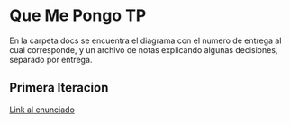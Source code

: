 # Que Me Pongo TP

En la carpeta docs se encuentra el diagrama con el numero de entrega al cual corresponde, y un archivo de notas explicando algunas decisiones, separado por entrega.

## Primera Iteracion

[Link al enunciado](https://docs.google.com/document/d/1k1f-9AuIohlBGB2soSNePJ6jLxM37_tZeSD-hW_esIQ/edit#heading=h.uyku9mnteh0t)
